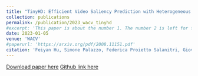 ```yaml
---
title: "TinyHD: Efficient Video Saliency Prediction with Heterogeneous Decoders using Hierarchical Maps Distillation"
collection: publications
permalink: /publication/2023_wacv_tinyhd
#excerpt: 'This paper is about the number 1. The number 2 is left for future work.'
date: 2023-01-05
venue: 'WACV'
#paperurl: 'https://arxiv.org/pdf/2008.11151.pdf'
citation: 'Feiyan Hu, Simone Palazzo, Federica Proietto Salanitri, Giovanni Bellitto, Morteza Moradi, Concetto Spampinato, Kevin McGuinness. &quot;TinyHD: Efficient Video Saliency Prediction with Heterogeneous Decoders using Hierarchical Maps Distillation.&quot; <i>IEEE/CVF Winter Conference on Applications of Computer Vision (WACV) 2023</i>. '
---
```

<!--- This paper is about the number 1. The number 2 is left for future work.-->
[Download paper here](https://doras.dcu.ie/27962/1/0425.pdf)
[Github link here](https://github.com/feiyanhu/tinyHD)

<!--- Recommended citation: Your Name, You. (2009). "Paper Title Number 1." <i>Journal 1</i>. 1(1) .-->
